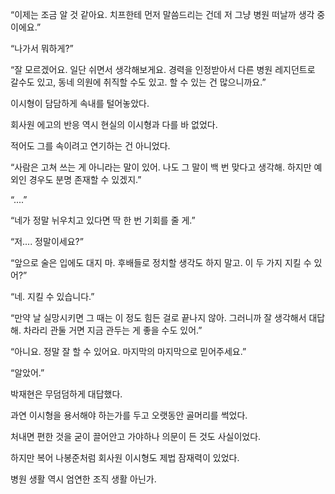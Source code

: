 “이제는 조금 알 것 같아요. 치프한테 먼저 말씀드리는 건데 저 그냥 병원 떠날까 생각 중이에요.”

“나가서 뭐하게?”

“잘 모르겠어요. 일단 쉬면서 생각해보게요. 경력을 인정받아서 다른 병원 레지던트로 갈수도 있고, 동네 의원에 취직할 수도 있고. 할 수 있는 건 많으니까요.”

이시형이 담담하게 속내를 털어놓았다.

회사원 에고의 반응 역시 현실의 이시형과 다를 바 없었다.

적어도 그를 속이려고 연기하는 건 아니었다.

“사람은 고쳐 쓰는 게 아니라는 말이 있어. 나도 그 말이 백 번 맞다고 생각해. 하지만 예외인 경우도 분명 존재할 수 있겠지.”

“....”

“네가 정말 뉘우치고 있다면 딱 한 번 기회를 줄 게.”

“저.... 정말이세요?”

“앞으로 술은 입에도 대지 마. 후배들로 정치할 생각도 하지 말고. 이 두 가지 지킬 수 있어?”

“네. 지킬 수 있습니다.”

“만약 날 실망시키면 그 때는 이 정도 힘든 걸로 끝나지 않아. 그러니까 잘 생각해서 대답해. 차라리 관둘 거면 지금 관두는 게 좋을 수도 있어.”

“아니요. 정말 잘 할 수 있어요. 마지막의 마지막으로 믿어주세요.”

“알았어.”

박재현은 무덤덤하게 대답했다.

과연 이시형을 용서해야 하는가를 두고 오랫동안 골머리를 썩었다.

처내면 편한 것을 굳이 끌어안고 가야하나 의문이 든 것도 사실이었다.

하지만 복어 나봉준처럼 회사원 이시형도 제법 잠재력이 있었다.

병원 생활 역시 엄연한 조직 생활 아닌가.